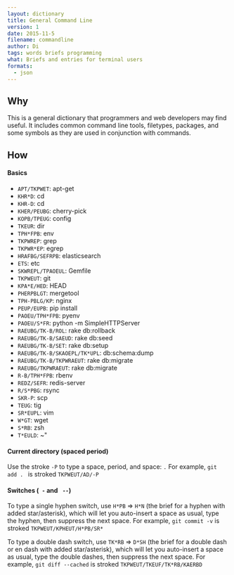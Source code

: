 ```yaml
---
layout: dictionary
title: General Command Line
version: 1
date: 2015-11-5
filename: commandline
author: Di
tags: words briefs programming
what: Briefs and entries for terminal users
formats:
  - json
---
```


## Why

This is a general dictionary that programmers and web developers may find useful. It includes common command line tools, filetypes, packages, and some symbols as they are used in conjunction with commands.

## How

#### Basics

- `APT/TKPWET`: apt-get
- `KHR*D`: cd 
- `KHR-D`: cd
- `KHER/PEUBG`: cherry-pick
- `KOPB/TPEUG`: config
- `TKEUR`: dir
- `TPH*FPB`: env
- `TKPWREP`: grep
- `TKPWR*EP`: egrep
- `HRAFBG/SEFRPB`: elasticsearch
- `ETS`: etc
- `SKWREPL/TPAOEUL`: Gemfile
- `TKPWEUT`: git
- `KPA*E/HED`: HEAD
- `PHERPBLGT`: mergetool
- `TPH-PBLG/KP`: nginx
- `PEUP/EUPB`: pip install
- `PAOEU/TPH*FPB`: pyenv
- `PAOEU/S*FR`: python -m SimpleHTTPServer
- `RAEUBG/TK-B/ROL`: rake db:rollback
- `RAEUBG/TK-B/SAEUD`: rake db:seed
- `RAEUBG/TK-B/SET`: rake db:setup
- `RAEUBG/TK-B/SKAOEPL/TK*UPL`: db:schema:dump
- `RAEUBG/TK-B/TKPWRAEUT`: rake db:migrate
- `RAEUBG/TKPWRAEUT`: rake db:migrate
- `R-B/TPH*FPB`: rbenv
- `REDZ/SEFR`: redis-server
- `R/S*PBG`: rsync
- `SKR-P`: scp
- `TEUG`: tig
- `SR*EUPL`: vim
- `W*GT`: wget
- `S*RB`: zsh
- `T*EULD`: ~"

#### Current directory (spaced period)

Use the stroke `-P` to type a space, period, and space: ``` . ``` For example, ```git add . ``` is stroked `TKPWEUT/AD/-P`

#### Switches (``` -``` and ``` --```)

To type a single hyphen switch, use `H*PB` => `H*N` (the brief for a hyphen with added star/asterisk), which will let you auto-insert a space as usual, type the hyphen, then suppress the next space. For example, `git commit -v` is stroked `TKPWEUT/KPHEUT/H*PB/SR*`

To type a double dash switch, use `TK*RB` => `D*SH` (the brief for a double dash or en dash with added star/asterisk), which will let you auto-insert a space as usual, type the double dashes, then suppress the next space. For example, `git diff --cached` is stroked `TKPWEUT/TKEUF/TK*RB/KAERBD`